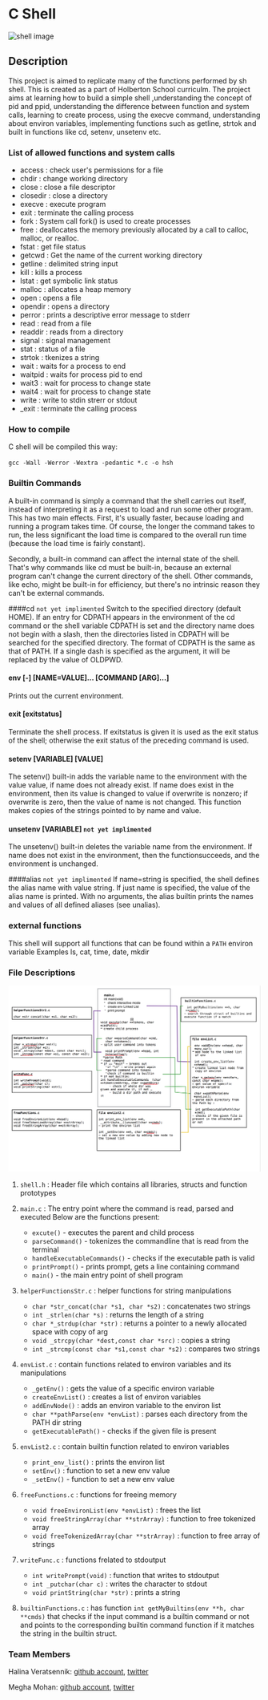 # C Shell

<img src="https://s3.amazonaws.com/intranet-projects-files/holbertonschool-low_level_programming/235/shell.png" alt="shell image">

## Description

This project is aimed to replicate many of the functions performed by sh shell. This is created as a part of Holberton School curriculm. The project aims at learning how to build a simple shell ,understanding the concept of pid and ppid, understanding the difference between function and system calls, learning to create process, using the execve command, understanding about environ variables, implementing functions such as getline, strtok and built in functions like cd, setenv, unsetenv etc.

### List of allowed functions and system calls
* access : check user's permissions for a file
* chdir : change working directory
* close : close a file descriptor
* closedir : close a directory
* execve : execute program
* exit : terminate the calling process
* fork : System call fork() is used to create processes
* free : deallocates the memory previously allocated by a call to calloc, malloc, or realloc.
* fstat : get file status
* getcwd : Get the name of the current working directory
* getline : delimited string input
* kill : kills a process
* lstat : get symbolic link status 
* malloc : allocates a heap memory
* open : opens a file
* opendir : opens a directory
* perror : prints a descriptive error message to stderr
* read : read from a file
* readdir : reads from a directory
* signal : signal management
* stat : status of a file
* strtok : tkenizes a string
* wait : waits for a process to end
*  waitpid : waits for process pid to end
* wait3 : wait for process to change state
* wait4 : wait for process to change state
* write : write to stdin strerr or stdout
* _exit : terminate the calling process

### How to compile
C shell will be compiled this way:

`gcc -Wall -Werror -Wextra -pedantic *.c -o hsh`

### Builtin Commands
A built-in command is simply a command that the shell carries out itself, instead of interpreting it as a request to load and run some other program. This has two main effects. First, it's usually faster, because loading and running a program takes time. Of course, the longer the command takes to run, the less significant the load time is compared to the overall run time (because the load time is fairly constant).

Secondly, a built-in command can affect the internal state of the shell. That's why commands like cd must be built-in, because an external program can't change the current directory of the shell. Other commands, like echo, might be built-in for efficiency, but there's no intrinsic reason they can't be external commands.

####cd  ``not yet implimented``
Switch to the specified directory (default HOME).  If an entry for CDPATH appears in the environment of the cd command or the shell variable CDPATH is set and the directory name does not begin with a slash, then the directories listed in CDPATH will be searched for the specified directory.  The format of CDPATH is the same as that of PATH.  If a single dash is specified as the argument, it will be replaced by the value of OLDPWD.

#### env  [-] [NAME=VALUE]... [COMMAND [ARG]...]
Prints out the current environment.

#### exit [exitstatus]
Terminate the shell process.  If exitstatus is given it is used as the exit status of the shell; otherwise the exit status of the preceding command is used.

#### setenv [VARIABLE] [VALUE]
The setenv() built-in adds the variable name to the environment with the value value, if name does not already exist. If name does exist in the environment, then its value is changed to value if overwrite is nonzero; if overwrite is zero, then the value of name is not changed. This function makes copies of the strings pointed to by name and value.

#### unsetenv [VARIABLE] ``not yet implimented``
The unsetenv() built-in deletes the variable name from the environment. If name does not exist in the environment, then the functionsucceeds, and the environment is unchanged.

####alias ``not yet implimented``
If name=string is specified, the shell defines the alias name with value string.  If just name is specified, the value of the alias name is printed.  With no arguments, the alias builtin prints the names and values of all defined aliases (see unalias).

### external functions
This shell will support all functions that can be found within a ``PATH`` environ variable
Examples
ls, cat, time, date, mkdir

### File Descriptions

<img src="fileFunctions.png" alt="fileFuntions image">

1. `shell.h` : Header file which contains all libraries, structs and function prototypes

2. `main.c` : The entry point where the command is read, parsed and executed
Below are the functions present:
	* ``excute()`` - executes the parent and child process
	* ``parseCommand()`` - tokenizes the commandline that is read from the terminal
	* ``handleExecutableCommands()`` - checks if the executable path is valid
	* ``printPrompt()`` - prints prompt, gets a line containing command
	* ``main()`` - the main entry point of shell program

3. `helperFunctionsStr.c` : helper functions for string manipulations
	* ``char *str_concat(char *s1, char *s2)`` : concatenates two strings
	* ``int _strlen(char *s)`` : returns the length of a string
	* ``char *_strdup(char *str)`` : returns a pointer to a newly allocated space with copy of arg
	* ``void _strcpy(char *dest,const char *src)`` : copies a string
	* ``int _strcmp(const char *s1,const char *s2)`` : compares two strings
3. `envList.c` : contain functions related to environ variables and its manipulations 
	* ``_getEnv()`` : gets the value of a specific environ variable
	* ``createEnvList()`` : creates a list of environ variables
	* ``addEnvNode()`` : adds an environ variable to the environ list
	* ``char **pathParse(env *envList)`` : parses each directory from the PATH dir string
	* ``getExecutablePath()`` - checks if the given file is present

4. `envList2.c` : contain builtin function related to environ variables
	* ``print_env_list()`` : prints the environ list
	* ``setEnv()`` : function to set a new env value
	* ``_setEnv()`` - function to set a new env value

5. `freeFunctions.c` : functions for freeing memory
	* ``void freeEnvironList(env *envList)`` :  frees the list
	* ``void freeStringArray(char **strArray)`` : function to free tokenized array
	* ``void freeTokenizedArray(char **strArray)`` : function to free array of strings

6. `writeFunc.c` : functions frelated to stdoutput 
	* ``int writePrompt(void)`` : function that writes to stdoutput
	* ``int _putchar(char c)`` : writes the character to stdout
	* ``void printString(char *str)`` : prints a string

7. `builtinFunctions.c` : has function ``int getMyBuiltins(env **h, char **cmds)`` that checks if the input command is a builtin command or not and points to the corresponding builtin command function if it matches the string in the builtin struct.
### Team Members

Halina Veratsennik: [github account](https://github.com/halinav00), [twitter](https://twitter.com/HalinaV)

Megha Mohan: [github account](https://github.com/meghamohan), [twitter](https://twitter.com/meghamohan1989)
